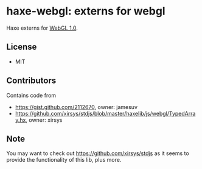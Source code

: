 haxe-webgl: externs for webgl
==============================================================================
Haxe externs for [WebGL 1.0](gttps://www.khronos.org/registry/webgl/specs/1.0/).


License
------------------------------------------------------------------------------
* MIT


Contributors
------------------------------------------------------------------------------
Contains code from
 * https://gist.github.com/2112670, owner: jamesuv
 * https://github.com/xirsys/stdjs/blob/master/haxelib/js/webgl/TypedArray.hx, owner: xirsys

 
Note
------------------------------------------------------------------------------
You may want to check out https://github.com/xirsys/stdjs as it seems to
provide the functionality of this lib, plus more.

